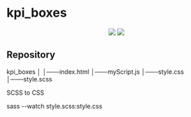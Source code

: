 # kpi_boxes

<p align="center">
  <img src=https://github.com/hbiom/kpi_boxes/img_readme/full_screen.png>
  <img src=https://github.com/hbiom/kpi_boxes/img_readme/cell_phone.png>
</p>


## Repository

kpi_boxes
│
│───index.html
│───myScript.js
│───style.css
│───style.scss


SCSS to CSS

sass --watch style.scss:style.css
